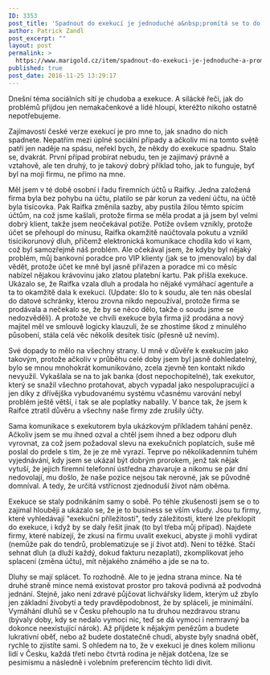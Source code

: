 ```yaml
---
ID: 3353
post_title: 'Spadnout do exekucí je jednoduché a&nbsp;promítá se to do celé společnosti'
author: Patrick Zandl
post_excerpt: ""
layout: post
permalink: >
  https://www.marigold.cz/item/spadnout-do-exekuci-je-jednoduche-a-promita-se-to-do-cele-spolecnosti
published: true
post_date: 2016-11-25 13:29:17
---
```

Dnešní téma sociálních sítí je chudoba a exekuce. A silácké řeči, jak do problémů přijdou jen nemakačenkové a lidé hloupí, kteréžto nikoho ostatně nepotřebujeme. 

Zajímavostí české verze exekucí je pro mne to, jak snadno do nich spadnete. Nepatřím mezi úplné sociální případy a ačkoliv mi na tomto světě patří jen naděje na spásu, neřekl bych, že někdy do exekuce spadnu. Stalo se, dvakrát. První případ probírat nebudu, ten je zajímavý právně a vztahově, ale ten druhý, to je takový dobrý příklad toho, jak to funguje, byť byl na moji firmu, ne přímo na mne.<!--more-->

Měl jsem v té době osobní i řadu firemních účtů u Raifky. Jedna založená firma byla bez pohybu na účtu, platilo se pár korun za vedení účtu, na účtě byla tisícovka. Pak Raifka změnila sazby, aby pustila žilou těmto spícím účtům, na což jsme kašlali, protože firma se měla prodat a já jsem byl velmi dobrý klient, takže jsem neočekával potíže. Potíže ovšem vznikly, protože účet se přehoupl do mínusu, Raifka okamžitě naúčtovala pokutu a vznikl tisícikorunový dluh, přičemž elektronická komunikace chodila kdo ví kam, což byl samozřejmě náš problém. Ale očekával jsem, že kdyby byl nějaký problém, můj bankovní poradce pro VIP klienty (jak se to jmenovalo) by dal vědět, protože účet ke mně byl jasně přiřazen a poradce mi co měsíc nabízel nějakou krávovinu jako zlatou platební kartu.
Pak přišla exekuce. Ukázalo se, že Raifka vzala dluh a prodala ho nějaké vymáhací agentuře a ta to okamžitě dala k exekuci. (Update: šlo to k soudu, ale ten nás obeslal do datové schránky, kterou zrovna nikdo nepoužíval, protože firma se prodávala a nečekalo se, že by se něco dělo, takže o soudu jsme se nedozvěděli). A protože ve chvíli exekuce byla firma již prodána a nový majitel měl ve smlouvě logicky klauzuli, že se zhostíme škod z minulého působení, stála celá věc několik desítek tisíc (přesně už nevím).

Své dopady to mělo na všechny strany. U mně v důvěře k exekucím jako takovým, protože ačkoliv v průběhu celé doby jsem byl jasně dohledatelný, bylo se mnou mnohokrát komunikováno, zcela zjevně ten kontakt nikdo nevyužil. Vykašlala se na to jak banka (dost nepochopitelné), tak exekutor, který se snažil všechno protahovat, abych vypadal jako nespolupracující a jen díky z dřívějška vybudovanému systému včasnému varování nebyl problém ještě větší, i tak se ale poplatky nabalily. V bance tak, že jsem k Raifce ztratil důvěru a všechny naše firmy zde zrušily účty.

Sama komunikace s exekutorem byla ukázkovým příkladem tahání peněz. Ačkoliv jsem se mu ihned ozval a chtěl jsem ihned a bez odporu dluh vyrovnat, za což jsem požadoval slevu na exekučních poplatcích, suše mě poslal do prdele s tím, že je ze mě vyrazí. Teprve po několikadenním tuhém vyjednávání, kdy jsem se ukázal být dobrým prorokem, jenž tak nějak vytuší, že jejich firemní telefonní ústředna zhavaruje a nikomu se pár dní nedovolají, mu došlo, že naše pozice nejsou tak nerovné, jak se původně domníval. A tedy, že určitá vstřícnost zjednoduší život nám oběma.

Exekuce se staly podnikáním samy o sobě. Po téhle zkušenosti jsem se o to zajímal hlouběji a ukázalo se, že je to business se vším všudy. Jsou tu firmy, které vyhledávají "exekuční příležitosti", tedy záležitosti, které lze překlopit do exekuce, i když by se daly řešit jinak (to byl třeba můj případ). Najdete firmy, které nabízejí, že zkusí na firmu uvalit exekuci, abyste ji mohli vydírat (nemůže pak do tendrů, problematizuje se jí život atd). Není to těžké. Stačí sehnat dluh (a dluží každý, dokud fakturu nezaplatí), zkomplikovat jeho splacení (změna účtu), mít nějakého známého a jde se na to.

Dluhy se mají splácet. To rozhodně. Ale to je jedna strana mince. Na té druhé straně mince nemá existovat prostor pro taková podivná až podvodná jednání. Stejně, jako není zdravé půjčovat lichvářsky lidem, kterým už zbylo jen základní živobytí a tedy pravděpodobnost, že by spláceli, je minimální. Vymáhání dluhů se v Česku přehouplo na tu druhou nezdravou stranu (bývaly doby, kdy se nedalo vymoci nic, teď se dá vymoci i nemravný ba dokonce neexistující nárok). Až přijdete k nějakým penězům a budete lukrativní oběť, nebo až budete dostatečně chudí, abyste byly snadná oběť, rychle to zjistíte sami. S ohledem na to, že v exekuci je dnes kolem milionu lidí v Česku, každá třetí nebo čtvrtá rodina je nějak dotčena, lze se pesimismu a následně i volebním preferencím těchto lidí divit.